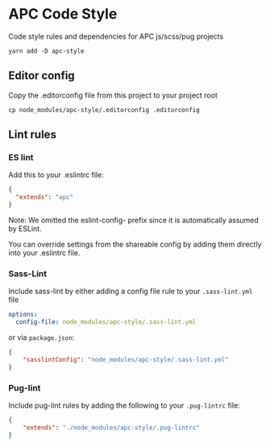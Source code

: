 # APC Code Style

Code style rules and dependencies for APC js/scss/pug projects

```
yarn add -D apc-style
```

## Editor config

Copy the .editorconfig file from this project to your project root

```
cp node_modules/apc-style/.editorconfig .editorconfig
```

## Lint rules

### ES lint

Add this to your .eslintrc file:

```json
{
  "extends": "apc"
}
```

Note: We omitted the eslint-config- prefix since it is automatically assumed by ESLint.

You can override settings from the shareable config by adding them directly into your .eslintrc file.

### Sass-Lint

Include sass-lint by either adding a config file rule to your `.sass-lint.yml` file

```yml
options:
  config-file: node_modules/apc-style/.sass-lint.yml
```

or via `package.json`:

```json
{
    "sasslintConfig": "node_modules/apc-style/.sass-lint.yml"
}
```

### Pug-lint

Include pug-lint rules by adding the following to your `.pug-lintrc` file:

```json
{
    "extends": "./node_modules/apc-style/.pug-lintrc"
}
```